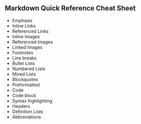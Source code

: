 ## Markdown Quick Reference Cheat Sheet

* Emphasis
* Inline Links	
* Referenced Links	
* Inline Images	
* Referenced Images	
* Linked Images	
* Footnotes
* Line breaks
* Bullet Lists	
* Numbered Lists	
* Mixed Lists	
* Blockquotes
* Preformatted
* Code
* Code block	
* Syntax highlighting	
* Headers
* Definition Lists	
* Abbreviations

